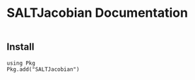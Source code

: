 # SALTJacobian Documentation

```@contents
```

## Install
```
using Pkg
Pkg.add("SALTJacobian")
```

